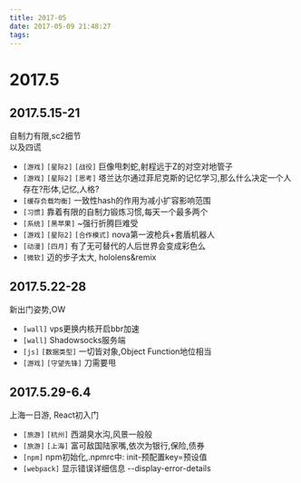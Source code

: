```yaml
---
title: 2017-05
date: 2017-05-09 21:48:27
tags:
---
```

# 2017.5

## 2017.5.15-21

自制力有限,sc2细节  
以及四谎

* `[游戏]` `[星际2]` `[战役]` 巨像甩刺蛇,射程远于Z的对空对地管子
* `[游戏]` `[星际2]` `[思考]` 塔兰达尔通过菲尼克斯的记忆学习,那么什么决定一个人存在?形体,记忆,人格?
* `[缓存负载均衡]` 一致性hash的作用为减小扩容影响范围
* `[习惯]` 靠着有限的自制力锻炼习惯,每天一个最多两个
* `[系统]` `[黑苹果]` ~强行折腾巨难受
* `[游戏]` `[星际2]` `[合作模式]` nova第一波枪兵+套盾机器人
* `[动漫]` `[四月]` 有了无可替代的人后世界会变成彩色么
* `[微软]` 迈的步子太大, hololens&remix

## 2017.5.22-28

新出门姿势,OW

* `[wall]` vps更换内核开启bbr加速
* `[wall]` Shadowsocks服务端
* `[js]` `[数据类型]` 一切皆对象,Object Function地位相当
* `[游戏]` `[守望先锋]` 刀需要甩

## 2017.5.29-6.4

上海一日游, React初入门

* `[旅游]` `[杭州]` 西湖臭水沟,风景一般般
* `[旅游]` `[上海]` 富可敌国陆家嘴,依次为银行,保险,债券
* `[npm]` npm初始化,.npmrc中: init-预配置key=预设值
* `[webpack]` 显示错误详细信息 --display-error-details